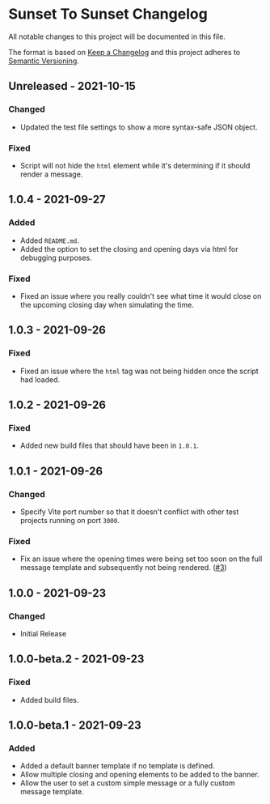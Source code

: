 # Sunset To Sunset Changelog

All notable changes to this project will be documented in this file.

The format is based on [Keep a Changelog](http://keepachangelog.com/) and this project adheres to [Semantic Versioning](http://semver.org/).

## Unreleased - 2021-10-15
### Changed
- Updated the test file settings to show a more syntax-safe JSON object.

### Fixed
- Script will not hide the `html` element while it's determining if it should render a message.

## 1.0.4 - 2021-09-27
### Added
- Added `README.md`.
- Added the option to set the closing and opening days via html for debugging purposes.

### Fixed
- Fixed an issue where you really couldn't see what time it would close on the upcoming closing day when simulating the time.

## 1.0.3 - 2021-09-26
### Fixed
- Fixed an issue where the `html` tag was not being hidden once the script had loaded.

## 1.0.2 - 2021-09-26
### Fixed
- Added new build files that should have been in `1.0.1`.

## 1.0.1 - 2021-09-26
### Changed
- Specify Vite port number so that it doesn't conflict with other test projects running on port `3000`.

### Fixed
- Fix an issue where the opening times were being set too soon on the full message template and subsequently not being rendered. ([#3](https://github.com/cavellblood/sunset-to-sunset/issues/3))

## 1.0.0 - 2021-09-23
### Changed
- Initial Release

## 1.0.0-beta.2 - 2021-09-23
### Fixed
- Added build files.

## 1.0.0-beta.1 - 2021-09-23
### Added
- Added a default banner template if no template is defined.
- Allow multiple closing and opening elements to be added to the banner.
- Allow the user to set a custom simple message or a fully custom message template.